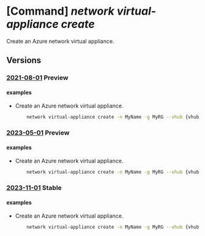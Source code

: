 # [Command] _network virtual-appliance create_

Create an Azure network virtual appliance.

## Versions

### [2021-08-01](/Resources/mgmt-plane/L3N1YnNjcmlwdGlvbnMve30vcmVzb3VyY2Vncm91cHMve30vcHJvdmlkZXJzL21pY3Jvc29mdC5uZXR3b3JrL25ldHdvcmt2aXJ0dWFsYXBwbGlhbmNlcy97fQ==/2021-08-01.xml) **Preview**

<!-- mgmt-plane /subscriptions/{}/resourcegroups/{}/providers/microsoft.network/networkvirtualappliances/{} 2021-08-01 -->

#### examples

- Create an Azure network virtual appliance.
    ```bash
        network virtual-appliance create -n MyName -g MyRG --vhub {vhubID} --vendor "barracudasdwanrelease" --scale-unit 2 -v latest --asn 10000 --init-config "echo $hello" --boot-blobs {blobUrl1} {blobUrl2} --cloud-blobs {blobUrl3} {blobUrl4}
    ```

### [2023-05-01](/Resources/mgmt-plane/L3N1YnNjcmlwdGlvbnMve30vcmVzb3VyY2Vncm91cHMve30vcHJvdmlkZXJzL21pY3Jvc29mdC5uZXR3b3JrL25ldHdvcmt2aXJ0dWFsYXBwbGlhbmNlcy97fQ==/2023-05-01.xml) **Preview**

<!-- mgmt-plane /subscriptions/{}/resourcegroups/{}/providers/microsoft.network/networkvirtualappliances/{} 2023-05-01 -->

#### examples

- Create an Azure network virtual appliance.
    ```bash
        network virtual-appliance create -n MyName -g MyRG --vhub {vhubID} --vendor "barracudasdwanrelease" --scale-unit 2 -v latest --asn 10000 --init-config "echo $hello" --boot-blobs {blobUrl1} {blobUrl2} --cloud-blobs {blobUrl3} {blobUrl4}
    ```

### [2023-11-01](/Resources/mgmt-plane/L3N1YnNjcmlwdGlvbnMve30vcmVzb3VyY2Vncm91cHMve30vcHJvdmlkZXJzL21pY3Jvc29mdC5uZXR3b3JrL25ldHdvcmt2aXJ0dWFsYXBwbGlhbmNlcy97fQ==/2023-11-01.xml) **Stable**

<!-- mgmt-plane /subscriptions/{}/resourcegroups/{}/providers/microsoft.network/networkvirtualappliances/{} 2023-11-01 -->

#### examples

- Create an Azure network virtual appliance.
    ```bash
        network virtual-appliance create -n MyName -g MyRG --vhub {vhubID} --vendor "barracudasdwanrelease" --scale-unit 2 -v latest --asn 10000 --init-config "echo $hello" --boot-blobs {blobUrl1} {blobUrl2} --cloud-blobs {blobUrl3} {blobUrl4}
    ```
